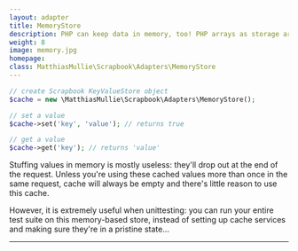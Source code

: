 ```yaml
---
layout: adapter
title: MemoryStore
description: PHP can keep data in memory, too! PHP arrays as storage are particularly useful to run tests against, since you don't have to install any other service.
weight: 8
image: memory.jpg
homepage:
class: MatthiasMullie\Scrapbook\Adapters\MemoryStore
---
```


```php
// create Scrapbook KeyValueStore object
$cache = new \MatthiasMullie\Scrapbook\Adapters\MemoryStore();

// set a value
$cache->set('key', 'value'); // returns true

// get a value
$cache->get('key'); // returns 'value'
```

Stuffing values in memory is mostly useless: they'll drop out at the end of the
request. Unless you're using these cached values more than once in the same
request, cache will always be empty and there's little reason to use this cache.

However, it is extremely useful when unittesting: you can run your entire test
suite on this memory-based store, instead of setting up cache services and
making sure they're in a pristine state...

<hr class="sep20">
